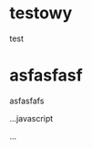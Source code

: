 # testowy
test

# asfasfasf
asfasfafs

...javascript

<script>
  console.log('asfasf');
</script>

...
